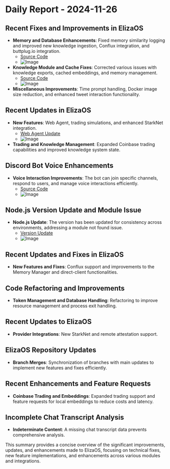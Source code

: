 # Daily Report - 2024-11-26

## Recent Fixes and Improvements in ElizaOS

- **Memory and Database Enhancements**: Fixed memory similarity logging and improved new knowledge ingestion, Conflux integration, and buttplug.io integration.
  - [Source Code](https://github.com/elizaOS/eliza/commit/3b3800eb101829a18741aaf781b0d6bdd5572c60)
  - ![Image](https://opengraph.githubassets.com/1/elizaOS/eliza/commit/3b3800eb101829a18741aaf781b0d6bdd5572c60)
- **Knowledge Module and Cache Fixes**: Corrected various issues with knowledge exports, cached embeddings, and memory management.
  - [Source Code](https://github.com/elizaOS/eliza/commit/c9ffcd8ed28aa620540088ff822698e14198e900)
  - ![Image](https://opengraph.githubassets.com/1/elizaOS/eliza/commit/c9ffcd8ed28aa620540088ff822698e14198e900)
- **Miscellaneous Improvements**: Time prompt handling, Docker image size reduction, and enhanced tweet interaction functionality.

## Recent Updates in ElizaOS

- **New Features**: Web Agent, trading simulations, and enhanced StarkNet integration.
  - [Web Agent Update](https://github.com/elizaOS/eliza/commit/76b741b06bec6b07ca1813e35503aea2d027f499)
  - ![Image](https://opengraph.githubassets.com/1/elizaOS/eliza/commit/76b741b06bec6b07ca1813e35503aea2d027f499)
- **Trading and Knowledge Management**: Expanded Coinbase trading capabilities and improved knowledge system state.

## Discord Bot Voice Enhancements

- **Voice Interaction Improvements**: The bot can join specific channels, respond to users, and manage voice interactions efficiently.
  - [Source Code](https://github.com/elizaOS/eliza/commit/9aa244c0c729d67e077756f783cc8602851cc9c1)
  - ![Image](https://opengraph.githubassets.com/1/elizaOS/eliza/commit/9aa244c0c729d67e077756f783cc8602851cc9c1)

## Node.js Version Update and Module Issue

- **Node.js Update**: The version has been updated for consistency across environments, addressing a module not found issue.
  - [Version Update](https://github.com/elizaOS/eliza/commit/ed271977d7d94255d9d0a35508aedbb686cee6b1)
  - ![Image](https://opengraph.githubassets.com/1/elizaOS/eliza/commit/ed271977d7d94255d9d0a35508aedbb686cee6b1)

## Recent Updates and Fixes in ElizaOS

- **New Features and Fixes**: Conflux support and improvements to the Memory Manager and direct-client functionalities.

## Code Refactoring and Improvements

- **Token Management and Database Handling**: Refactoring to improve resource management and process exit handling.

## Recent Updates to ElizaOS

- **Provider Integrations**: New StarkNet and remote attestation support.

## ElizaOS Repository Updates

- **Branch Merges**: Synchronization of branches with main updates to implement new features and fixes efficiently.

## Recent Enhancements and Feature Requests

- **Coinbase Trading and Embeddings**: Expanded trading support and feature requests for local embeddings to reduce costs and latency.

## Incomplete Chat Transcript Analysis

- **Indeterminate Content**: A missing chat transcript data prevents comprehensive analysis.

This summary provides a concise overview of the significant improvements, updates, and enhancements made to ElizaOS, focusing on technical fixes, new feature implementations, and enhancements across various modules and integrations.
